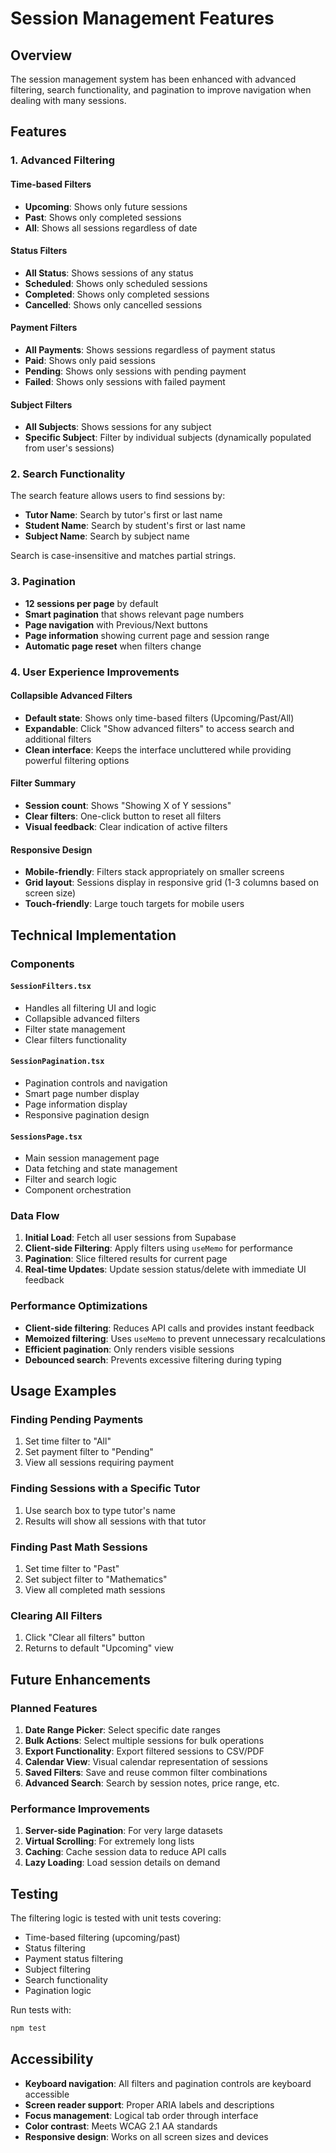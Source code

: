 # Session Management Features

## Overview

The session management system has been enhanced with advanced filtering, search functionality, and pagination to improve navigation when dealing with many sessions.

## Features

### 1. Advanced Filtering

#### Time-based Filters
- **Upcoming**: Shows only future sessions
- **Past**: Shows only completed sessions
- **All**: Shows all sessions regardless of date

#### Status Filters
- **All Status**: Shows sessions of any status
- **Scheduled**: Shows only scheduled sessions
- **Completed**: Shows only completed sessions
- **Cancelled**: Shows only cancelled sessions

#### Payment Filters
- **All Payments**: Shows sessions regardless of payment status
- **Paid**: Shows only paid sessions
- **Pending**: Shows only sessions with pending payment
- **Failed**: Shows only sessions with failed payment

#### Subject Filters
- **All Subjects**: Shows sessions for any subject
- **Specific Subject**: Filter by individual subjects (dynamically populated from user's sessions)

### 2. Search Functionality

The search feature allows users to find sessions by:
- **Tutor Name**: Search by tutor's first or last name
- **Student Name**: Search by student's first or last name
- **Subject Name**: Search by subject name

Search is case-insensitive and matches partial strings.

### 3. Pagination

- **12 sessions per page** by default
- **Smart pagination** that shows relevant page numbers
- **Page navigation** with Previous/Next buttons
- **Page information** showing current page and session range
- **Automatic page reset** when filters change

### 4. User Experience Improvements

#### Collapsible Advanced Filters
- **Default state**: Shows only time-based filters (Upcoming/Past/All)
- **Expandable**: Click "Show advanced filters" to access search and additional filters
- **Clean interface**: Keeps the interface uncluttered while providing powerful filtering options

#### Filter Summary
- **Session count**: Shows "Showing X of Y sessions"
- **Clear filters**: One-click button to reset all filters
- **Visual feedback**: Clear indication of active filters

#### Responsive Design
- **Mobile-friendly**: Filters stack appropriately on smaller screens
- **Grid layout**: Sessions display in responsive grid (1-3 columns based on screen size)
- **Touch-friendly**: Large touch targets for mobile users

## Technical Implementation

### Components

#### `SessionFilters.tsx`
- Handles all filtering UI and logic
- Collapsible advanced filters
- Filter state management
- Clear filters functionality

#### `SessionPagination.tsx`
- Pagination controls and navigation
- Smart page number display
- Page information display
- Responsive pagination design

#### `SessionsPage.tsx`
- Main session management page
- Data fetching and state management
- Filter and search logic
- Component orchestration

### Data Flow

1. **Initial Load**: Fetch all user sessions from Supabase
2. **Client-side Filtering**: Apply filters using `useMemo` for performance
3. **Pagination**: Slice filtered results for current page
4. **Real-time Updates**: Update session status/delete with immediate UI feedback

### Performance Optimizations

- **Client-side filtering**: Reduces API calls and provides instant feedback
- **Memoized filtering**: Uses `useMemo` to prevent unnecessary recalculations
- **Efficient pagination**: Only renders visible sessions
- **Debounced search**: Prevents excessive filtering during typing

## Usage Examples

### Finding Pending Payments
1. Set time filter to "All"
2. Set payment filter to "Pending"
3. View all sessions requiring payment

### Finding Sessions with a Specific Tutor
1. Use search box to type tutor's name
2. Results will show all sessions with that tutor

### Finding Past Math Sessions
1. Set time filter to "Past"
2. Set subject filter to "Mathematics"
3. View all completed math sessions

### Clearing All Filters
1. Click "Clear all filters" button
2. Returns to default "Upcoming" view

## Future Enhancements

### Planned Features
1. **Date Range Picker**: Select specific date ranges
2. **Bulk Actions**: Select multiple sessions for bulk operations
3. **Export Functionality**: Export filtered sessions to CSV/PDF
4. **Calendar View**: Visual calendar representation of sessions
5. **Saved Filters**: Save and reuse common filter combinations
6. **Advanced Search**: Search by session notes, price range, etc.

### Performance Improvements
1. **Server-side Pagination**: For very large datasets
2. **Virtual Scrolling**: For extremely long lists
3. **Caching**: Cache session data to reduce API calls
4. **Lazy Loading**: Load session details on demand

## Testing

The filtering logic is tested with unit tests covering:
- Time-based filtering (upcoming/past)
- Status filtering
- Payment status filtering
- Subject filtering
- Search functionality
- Pagination logic

Run tests with:
```bash
npm test
```

## Accessibility

- **Keyboard navigation**: All filters and pagination controls are keyboard accessible
- **Screen reader support**: Proper ARIA labels and descriptions
- **Focus management**: Logical tab order through interface
- **Color contrast**: Meets WCAG 2.1 AA standards
- **Responsive design**: Works on all screen sizes and devices 